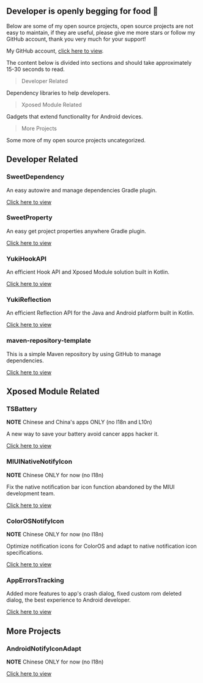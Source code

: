 ## Developer is openly begging for food 👋

Below are some of my open source projects, open source projects are not easy to maintain, if they are useful, please give me more stars or follow my
GitHub account, thank you very much for your support!

My GitHub account, [click here to view](https://github.com/fankes).

The content below is divided into sections and should take approximately 15-30 seconds to read.

> Developer Related

Dependency libraries to help developers.

> Xposed Module Related

Gadgets that extend functionality for Android devices.

> More Projects

Some more of my open source projects uncategorized.

## Developer Related

### SweetDependency

An easy autowire and manage dependencies Gradle plugin.

[Click here to view](https://github.com/HighCapable/SweetDependency)

### SweetProperty

An easy get project properties anywhere Gradle plugin.

[Click here to view](https://github.com/HighCapable/SweetProperty)

### YukiHookAPI

An efficient Hook API and Xposed Module solution built in Kotlin.

[Click here to view](https://github.com/fankes/YukiHookAPI)

### YukiReflection

An efficient Reflection API for the Java and Android platform built in Kotlin.

[Click here to view](https://github.com/fankes/YukiReflection)

### maven-repository-template

This is a simple Maven repository by using GitHub to manage dependencies.

[Click here to view](https://github.com/HighCapable/maven-repository-template)

## Xposed Module Related

### TSBattery

**NOTE** Chinese and China's apps ONLY (no I18n and L10n)

A new way to save your battery avoid cancer apps hacker it.

[Click here to view](https://github.com/fankes/TSBattery)

### MIUINativeNotifyIcon

**NOTE** Chinese ONLY for now (no I18n)

Fix the native notification bar icon function abandoned by the MIUI development team.

[Click here to view](https://github.com/fankes/MIUINativeNotifyIcon)

### ColorOSNotifyIcon

**NOTE** Chinese ONLY for now (no I18n)

Optimize notification icons for ColorOS and adapt to native notification icon specifications.

[Click here to view](https://github.com/fankes/ColorOSNotifyIcon)

### AppErrorsTracking

Added more features to app's crash dialog, fixed custom rom deleted dialog, the best experience to Android developer.

[Click here to view](https://github.com/KitsunePie/AppErrorsTracking)

## More Projects

### AndroidNotifyIconAdapt

**NOTE** Chinese ONLY for now (no I18n)

[Click here to view](https://github.com/fankes/AndroidNotifyIconAdapt)